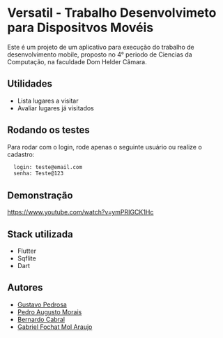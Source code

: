 
# Versatil - Trabalho Desenvolvimeto para Dispositvos Movéis

Este é um projeto de um aplicativo para execução do trabalho de desenvolvimento mobile, proposto no 4° periodo de Ciencias da Computação, na faculdade Dom Helder Câmara.



## Utilidades

- Lista lugares a visitar
- Avaliar lugares já visitados



## Rodando os testes

Para rodar com o login, rode apenas o seguinte usuário ou realize o cadastro: 

```bash
  login: teste@email.com    
  senha: Teste@123
```


## Demonstração

https://www.youtube.com/watch?v=ymPRIGCK1Hc


## Stack utilizada

* Flutter
* Sqflite
* Dart 


## Autores

- [Gustavo Pedrosa](https://github.com/Gustavo-hgp)
- [Pedro Augusto Morais](https://github.com/Pdro-Allgusto)
- [Bernardo Cabral](https://github.com/Benkars)
- [Gabriel Fochat Mol Araujo](http://github.com/fochatt)

